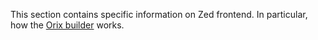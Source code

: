 This section contains specific information on Zed frontend. In particular, how the [Orix builder](https://documentation.spryker.com/v4/docs/oryx) works. <!-- https://documentation.spryker.com/front-end_developer_guide/zed/oryx/oryx.htm -->